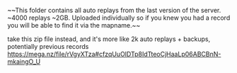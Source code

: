 ~~This folder contains all auto replays from the last version of the server. ~4000 replays ~2GB. Uploaded individually so if you knew you had a record you will be able to find it via the mapname.~~

take this zip file instead, and it's more like 2k auto replays + backups, potentially previous records
https://mega.nz/file/rVgyXTza#cfzqUuOIDTp8IdTteoCjHaaLp06ABCBnN-mkaingO_U
